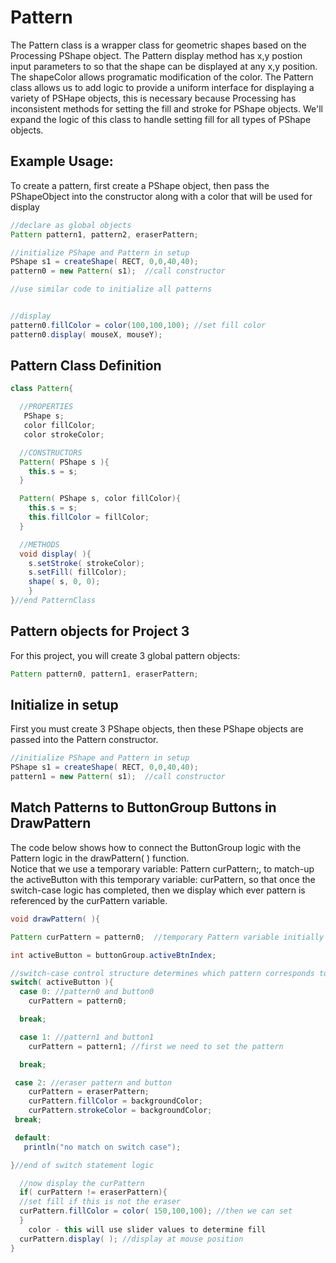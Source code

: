 # Pattern

The Pattern class is a wrapper class for geometric shapes based on the Processing PShape object. The Pattern display method has x,y postion input parameters to so that the shape can be displayed at any x,y position. The shapeColor allows programatic modification of the color. The Pattern class allows us to add logic to provide a uniform interface for displaying a variety of PSHape objects, this is necessary because Processing has inconsistent methods for setting the fill and stroke for PShape objects. We'll expand the logic of this class to handle setting fill for all types of PShape objects.

## Example Usage:

To create a pattern, first create a PShape object, then pass the PShapeObject into the constructor along with a color that will be used for display

```java
//declare as global objects
Pattern pattern1, pattern2, eraserPattern;

//initialize PShape and Pattern in setup
PShape s1 = createShape( RECT, 0,0,40,40);
pattern0 = new Pattern( s1);  //call constructor

//use similar code to initialize all patterns


//display 
pattern0.fillColor = color(100,100,100); //set fill color
pattern0.display( mouseX, mouseY);
```

## Pattern Class Definition

```java
class Pattern{

  //PROPERTIES
   PShape s;
   color fillColor;
   color strokeColor;

  //CONSTRUCTORS
  Pattern( PShape s ){
    this.s = s;
  }

  Pattern( PShape s, color fillColor){
    this.s = s;
    this.fillColor = fillColor;
  }

  //METHODS
  void display( ){
    s.setStroke( strokeColor);
    s.setFill( fillColor);
    shape( s, 0, 0);
    } 
}//end PatternClass
```

## Pattern objects for Project 3

For this project, you will create 3 global pattern objects:

```java
Pattern pattern0, pattern1, eraserPattern;
```

## Initialize in setup

First you must create 3 PShape objects, then these PShape objects are passed into the Pattern constructor.

```java
//initialize PShape and Pattern in setup
PShape s1 = createShape( RECT, 0,0,40,40);
pattern1 = new Pattern( s1);  //call constructor
```

## Match Patterns to ButtonGroup Buttons in DrawPattern

The code below shows how to connect the ButtonGroup logic with the Pattern logic in the drawPattern\( \) function.  
Notice that we use a temporary variable: Pattern curPattern;, to match-up the activeButton with this temporary variable: curPattern, so that once the switch-case logic has completed, then we display which ever pattern is referenced by the curPattern variable.

```java
void drawPattern( ){

Pattern curPattern = pattern0;  //temporary Pattern variable initially pointing to the pattern0 object.

int activeButton = buttonGroup.activeBtnIndex;

//switch-case control structure determines which pattern corresponds to the current activeButton
switch( activeButton ){
  case 0: //pattern0 and button0
    curPattern = pattern0;

  break;

  case 1: //pattern1 and button1
    curPattern = pattern1; //first we need to set the pattern

  break;

 case 2: //eraser pattern and button
    curPattern = eraserPattern;
    curPattern.fillColor = backgroundColor;
    curPattern.strokeColor = backgroundColor;
 break;

 default:
   println("no match on switch case");

}//end of switch statement logic

  //now display the curPattern
  if( curPattern != eraserPattern){
  //set fill if this is not the eraser
  curPattern.fillColor = color( 150,100,100); //then we can set 
  }
    color - this will use slider values to determine fill
  curPattern.display( ); //display at mouse position
}
```

